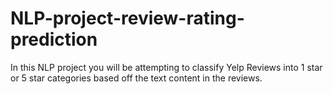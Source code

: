 # NLP-project-review-rating-prediction
In this NLP project you will be attempting to classify Yelp Reviews into 1 star or 5 star categories based off the text content in the reviews.
